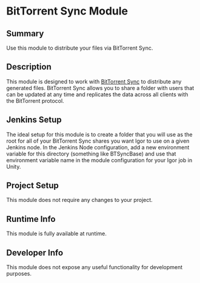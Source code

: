 BitTorrent Sync Module
=============

## Summary

Use this module to distribute your files via BitTorrent Sync.

## Description

This module is designed to work with [BitTorrent Sync](https://www.getsync.com/) to distribute any generated files.  BitTorrent Sync allows you to share a folder with users that can be updated at any time and replicates the data across all clients with the BitTorrent protocol.

## Jenkins Setup

The ideal setup for this module is to create a folder that you will use as the root for all of your BitTorrent Sync shares you want Igor to use on a given Jenkins node.  In the Jenkins Node configuration, add a new environment variable for this directory (something like BTSyncBase) and use that environment variable name in the module configuration for your Igor job in Unity.

## Project Setup

This module does not require any changes to your project.

## Runtime Info

This module is fully available at runtime.

## Developer Info

This module does not expose any useful functionality for development purposes.